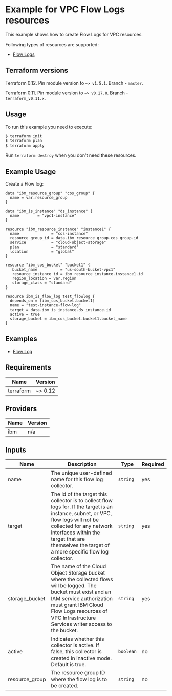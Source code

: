 # Example for VPC Flow Logs resources

This example shows how to create Flow Logs for VPC resources.

Following types of resources are supported:

* [Flow Logs](https://cloud.ibm.com/docs/terraform)


## Terraform versions

Terraform 0.12. Pin module version to `~> v1.5.1`. Branch - `master`.

Terraform 0.11. Pin module version to `~> v0.27.0`. Branch - `terraform_v0.11.x`.

## Usage

To run this example you need to execute:

```bash
$ terraform init
$ terraform plan
$ terraform apply
```

Run `terraform destroy` when you don't need these resources.

## Example Usage

Create a Flow log:

```hcl
data "ibm_resource_group" "cos_group" {
  name = var.resource_group
}

data "ibm_is_instance" "ds_instance" {
  name        = "vpc1-instance"
}

resource "ibm_resource_instance" "instance1" {
  name              = "cos-instance"
  resource_group_id = data.ibm_resource_group.cos_group.id
  service           = "cloud-object-storage"
  plan              = "standard"
  location          = "global"
}

resource "ibm_cos_bucket" "bucket1" {
   bucket_name          = "us-south-bucket-vpc1"
   resource_instance_id = ibm_resource_instance.instance1.id
   region_location = var.region
   storage_class = "standard"
}

resource ibm_is_flow_log test_flowlog {
  depends_on = [ibm_cos_bucket.bucket1]
  name = "test-instance-flow-log"
  target = data.ibm_is_instance.ds_instance.id
  active = true
  storage_bucket = ibm_cos_bucket.bucket1.bucket_name
}
```

## Examples

* [ Flow Log ](https://github.com/IBM-Cloud/terraform-provider-ibm/tree/master/examples/ibm-is-flow-log)

<!-- BEGINNING OF PRE-COMMIT-TERRAFORM DOCS HOOK -->
## Requirements

| Name | Version |
|------|---------|
| terraform | ~> 0.12 |

## Providers

| Name | Version |
|------|---------|
| ibm | n/a |

## Inputs

| Name | Description | Type | Required |
|------|-------------|------|---------|
| name | The unique user-defined name for this flow log collector. | `string` | yes |
| target | The id of the target this collector is to collect flow logs for. If the target is an instance, subnet, or VPC, flow logs will not be collected for any network interfaces within the target that are themselves the target of a more specific flow log collector. | `string` | yes |
| storage\_bucket | The name of the Cloud Object Storage bucket where the collected flows will be logged. The bucket must exist and an IAM service authorization must grant IBM Cloud Flow Logs resources of VPC Infrastructure Services writer access to the bucket. | `string` | yes |
| active | Indicates whether this collector is active. If false, this collector is created in inactive mode. Default is true. | `boolean` | no |
| resource\_group | The resource group ID where the flow log is to be created. | `string` | no |

<!-- END OF PRE-COMMIT-TERRAFORM DOCS HOOK -->
